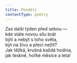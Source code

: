 ```yaml
---
title: Pondělí
contentType: poetry
---
```


<section>

Zas další týden před sebou —  
kde stále novou sílu brát  
býti a nebýt s toho světa,  
být na živu a přeci nežít?  
Jak těžká, krušná každá hodina,  
jak teskné, hořké měsíce a leta!

</section>
